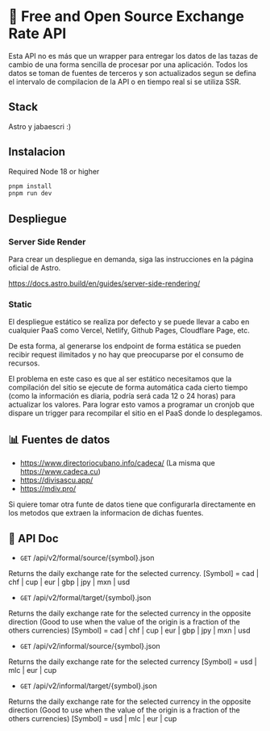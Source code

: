 # 💱 Free and Open Source Exchange Rate API

Esta API no es más que un wrapper para entregar los datos de las tazas de cambio de una forma sencilla de procesar por una aplicación. Todos los datos se toman de fuentes de terceros y son actualizados segun se defina el intervalo de compilacion de la API o en tiempo real si se utiliza SSR.

## Stack

Astro y jabaescri :)

## Instalacion

Required Node 18 or higher

```sh
pnpm install
pnpm run dev
```

## Despliegue

### Server Side Render

Para crear un despliegue en demanda, siga las instrucciones en la página oficial de Astro.

https://docs.astro.build/en/guides/server-side-rendering/

### Static

El despliegue estático se realiza por defecto y se puede llevar a cabo en cualquier PaaS como Vercel, Netlify, Github Pages, Cloudflare Page, etc.

De esta forma, al generarse los endpoint de forma estática se pueden recibir request ilimitados y no hay que preocuparse por el consumo de recursos.

El problema en este caso es que al ser estático necesitamos que la compilación del sitio se ejecute de forma automática cada cierto tiempo (como la información es diaria, podría será cada 12 o 24 horas) para actualizar los valores. Para lograr esto vamos a programar un cronjob que dispare un trigger para recompilar el sitio en el PaaS donde lo desplegamos.

## 📊 Fuentes de datos

- https://www.directoriocubano.info/cadeca/ (La misma que https://www.cadeca.cu)
- https://divisascu.app/
- https://mdiv.pro/

Si quiere tomar otra funte de datos tiene que configurarla directamente en los metodos que extraen la informacion de dichas fuentes.

## 🧞 API Doc

- `GET` /api/v2/formal/source/{symbol}.json
  
Returns the daily exchange rate for the selected currency.
[Symbol] = cad | chf | cup | eur | gbp | jpy | mxn | usd   

- `GET` /api/v2/formal/target/{symbol}.json
  
Returns the daily exchange rate for the selected currency in the opposite direction (Good to use when the value of the origin is a fraction of the others currencies)
[Symbol] = cad | chf | cup | eur | gbp | jpy | mxn | usd

- `GET` /api/v2/informal/source/{symbol}.json
  
Returns the daily exchange rate for the selected currency
[Symbol] = usd | mlc | eur | cup

- `GET` /api/v2/informal/target/{symbol}.json
  
Returns the daily exchange rate for the selected currency in the opposite direction (Good to use when the value of the origin is a fraction of the others currencies)
[Symbol] = usd | mlc | eur | cup

